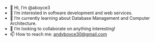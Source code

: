 - 👋 Hi, I’m @aboyce3
- 👀 I’m interested in software development and web services.
- 🌱 I’m currently learning about Database Management and Computer Architecture.
- 💞️ I’m looking to collaborate on anything interesting!
- 📫 How to reach me: andyboyce30@gmail.com

<!---
aboyce3/aboyce3 is a ✨ special ✨ repository because its `README.md` (this file) appears on your GitHub profile.
You can click the Preview link to take a look at your changes.
--->
